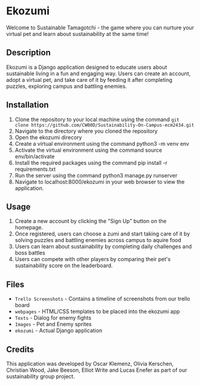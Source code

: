 # Ekozumi

Welcome to Sustainable Tamagotchi - the game where you can nurture your virtual pet and learn about sustainability at the same time!

## Description

Ekozumi is a Django application designed to educate users about sustainable living in a fun and engaging way. Users can create an account, adopt a virtual pet, and take care of it by feeding it after completing puzzles, exploring campus and battling enemies.

## Installation

1. Clone the repository to your local machine using the command `git clone https://github.com/CW00D/Sustainability-On-Campus-ecm2434.git`
2. Navigate to the directory where you cloned the repository
3. Open the ekozumi direcory
4. Create a virtual environment using the command python3 -m venv env
5. Activate the virtual environment using the command source env/bin/activate
6. Install the required packages using the command pip install -r requirements.txt
7. Run the server using the command python3 manage.py runserver
8. Navigate to localhost:8000/ekozumi in your web browser to view the application.

## Usage

1. Create a new account by clicking the "Sign Up" button on the homepage.
2. Once registered, users can choose a zumi and start taking care of it by solving puzzles and battling enemies across campus to aquire food
3. Users can learn about sustainability by completing daily challenges and boss battles
5. Users can compete with other players by comparing their pet's sustainability score on the leaderboard.

## Files

- `Trello Screenshots` - Contains a timeline of screenshots from our trello board
- `webpages` - HTML/CSS templates to be placed into the ekozumi app
- `Texts` - Dialog for enemy fights
- `Images` - Pet and Enemy sprites
- `ekozumi` - Actual Django application

## Credits

This application was developed by Oscar Klemenz, Olivia Kerschen, Christian Wood, Jake Beeson, Elliot Write and Lucas Enefer as part of our sustainability group project.
